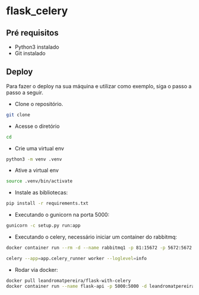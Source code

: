 # flask_celery

## Pré requisitos

- Python3 instalado
- Git instalado

## Deploy

Para fazer o deploy na sua máquina e utilizar como exemplo, siga o passo a passo a seguir.

- Clone o repositório.

```bash
git clone 
```

- Acesse o diretório

```bash
cd 
```

- Crie uma virtual env

```bash
python3 -m venv .venv
```

- Ative a virtual env

```bash
source .venv/bin/activate
```

- Instale as bibliotecas:

```bash
pip install -r requirements.txt
```

- Executando o gunicorn na porta 5000:

```bash
gunicorn -c setup.py run:app
```

- Executando o celery, necessário iniciar um container do rabbitmq:

```bash
docker container run --rm -d --name rabbitmq1 -p 81:15672 -p 5672:5672 -p 25676:25676 rabbitmq:3-management
```

```bash
celery --app=app.celery_runner worker --loglevel=info
```

- Rodar via docker:

```bash
docker pull leandromatpereira/flask-with-celery
docker container run --name flask-api -p 5000:5000 -d leandromatpereira/flask-with-celery
```